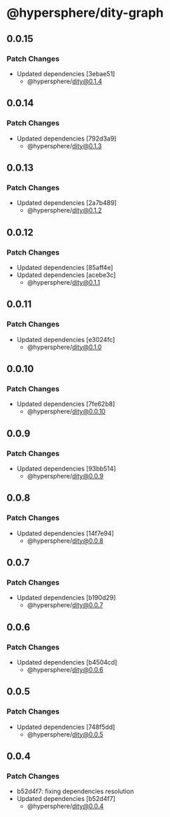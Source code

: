 # @hypersphere/dity-graph

## 0.0.15

### Patch Changes

- Updated dependencies [3ebae51]
  - @hypersphere/dity@0.1.4

## 0.0.14

### Patch Changes

- Updated dependencies [792d3a9]
  - @hypersphere/dity@0.1.3

## 0.0.13

### Patch Changes

- Updated dependencies [2a7b489]
  - @hypersphere/dity@0.1.2

## 0.0.12

### Patch Changes

- Updated dependencies [85aff4e]
- Updated dependencies [acebe3c]
  - @hypersphere/dity@0.1.1

## 0.0.11

### Patch Changes

- Updated dependencies [e3024fc]
  - @hypersphere/dity@0.1.0

## 0.0.10

### Patch Changes

- Updated dependencies [7fe62b8]
  - @hypersphere/dity@0.0.10

## 0.0.9

### Patch Changes

- Updated dependencies [93bb514]
  - @hypersphere/dity@0.0.9

## 0.0.8

### Patch Changes

- Updated dependencies [14f7e94]
  - @hypersphere/dity@0.0.8

## 0.0.7

### Patch Changes

- Updated dependencies [b190d29]
  - @hypersphere/dity@0.0.7

## 0.0.6

### Patch Changes

- Updated dependencies [b4504cd]
  - @hypersphere/dity@0.0.6

## 0.0.5

### Patch Changes

- Updated dependencies [748f5dd]
  - @hypersphere/dity@0.0.5

## 0.0.4

### Patch Changes

- b52d4f7: fixing dependencies resolution
- Updated dependencies [b52d4f7]
  - @hypersphere/dity@0.0.4

